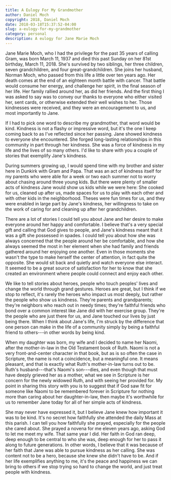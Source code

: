 ```yaml
---
title: A Eulogy For My Grandmother
author: Daniel Moch
copyright: 2018, Daniel Moch
date: 2018-03-18T15:37:52-04:00
slug: a-eulogy-for-my-grandmother
category: personal
description: A eulogy for Jane Marie Moch
---
```

Jane Marie Moch, who I had the privilege for the past 35 years of
calling Gram, was born March 11, 1937 and died this past Sunday on her
81st birthday, March 11, 2018. She's survived by two siblings, her three
children, seven grandchildren, and four great-grandchildren. She joins
her husband, Norman Moch, who passed from this life a little over ten
years ago. Her death comes at the end of an eighteen month battle with
cancer. That battle would consume her energy, and challenge her spirit,
in the final season of her life. Her family rallied around her, as did
her friends. And the first thing I was asked to say was to convey our
thanks to everyone who either visited her, sent cards, or otherwise
extended their well wishes to her. Those kindnesses were received, and
they were an encouragement to us, and most importantly to Jane.

If I had to pick one word to describe my grandmother, that word would be
kind. Kindness is not a flashy or impressive word, but it's the one I
keep coming back to as I've reflected since her passing. Jane showed
kindness to everyone she encountered. She forged long-lasting
relationships in this community in part through her kindness. She was a
force of kindness in my life and the lives of so many others. I'd like
to share with you a couple of stories that exemplify Jane's kindness.

During summers growing up, I would spend time with my brother and sister
here in Dunkirk with Gram and Papa. That was an act of kindness itself
for my parents who were able for a week or two each summer not to worry
about chasing around three young kids. But there were plenty of smaller
acts of kindness Jane would show us kids while we were here: She cooked
for us, cleaned up after us, made spaces for us to play with each other
and with other kids in the neighborhood. Theses were fun times for us,
and they were enabled in large part by Jane's kindness, her willingness
to take on the work of caring for and cleaning up after her
grandchildren.

There are a lot of stories I could tell you about Jane and her desire to
make everyone around her happy and comfortable. I believe that's a very
special gift and calling that God gives to people, and Jane's kindness
meant that it was a gift she possessed in spades. I could tell you about
how she was always concerned that the people around her be comfortable,
and how she always seemed the most in her element when she had family
and friends gathered around her enjoying one another. Even in those
moments she wasn't the type to make herself the center of attention, in
fact quite the opposite. She would sit back and quietly and watch
everyone else interact. It seemed to be a great source of satisfaction
for her to know that she created an environment where people could
connect and enjoy each other.

We like to tell stories about heroes, people who touch peoples' lives
and change the world through grand gestures. Heroes are great, but I
think if we stop to reflect, it's rarely the heroes who impact us most
deeply, but rather the people who show us kindness. They're parents and
grandparents; they're neighbors who reach out in needy times; they're
faithful friends who bond over a common interest like Jane did with her
exercise group. They're the people who are just there for us, and Jane
touched our lives by just being there. When I think about Jane's life,
I'm struck by the difference that one person can make in the life of a
community simply by being a faithful friend to others---in other words
by being kind.

When my daughter was born, my wife and I decided to name her Naomi,
after the mother-in-law in the Old Testament book of Ruth. Naomi is
not a very front-and-center character in that book, but as is so often
the case in Scripture, the name is not a coincidence, but a meaningful
one. It means pleasant, and that is exactly what Ruth's mother-in-law
turns out to be. Ruth's husband---that's Naomi's son---dies, and even
though that must have deeply grieved her as a mother, what we see in
Scripture is her concern for the newly widowed Ruth, and with seeing
her provided for. My point in sharing this story with you is to
suggest that if God saw fit for someone like Naomi to be remembered
forever in Scripture for nothing more than caring about her
daughter-in-law, then maybe it's worthwhile for us to remember Jane
today for all of her simple acts of kindness.

She may never have expressed it, but I believe Jane knew how important
it was to be kind. It's no secret how faithfully she attended the daily
Mass at this parish. I can tell you how faithfully she prayed,
especially for the people she cared about. She prayed a novena for me
eleven years ago, asking God to let me meet my wife. That same year I
did. Her faith in God ran deep, deep enough to be central to who she
was, deep enough for her to pass it along to future generations. In
other words, I believe that it was because of her faith that Jane was
able to pursue kindness as her calling. She was content not to be a
hero, because she knew she didn't have to be. And if her life
exemplifies anything to me, it's the peace and happiness we can bring to
others if we stop trying so hard to change the world, and just treat
people with kindness.
